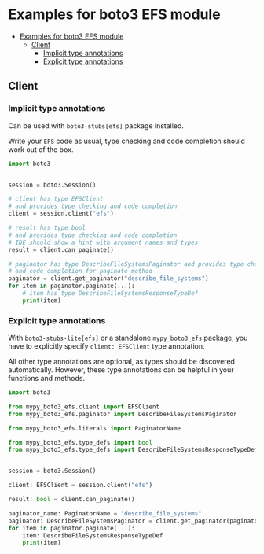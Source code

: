 <a id="examples-for-boto3-efs-module"></a>

# Examples for boto3 EFS module

- [Examples for boto3 EFS module](#examples-for-boto3-efs-module)
  - [Client](#client)
    - [Implicit type annotations](#implicit-type-annotations)
    - [Explicit type annotations](#explicit-type-annotations)

<a id="client"></a>

## Client

<a id="implicit-type-annotations"></a>

### Implicit type annotations

Can be used with `boto3-stubs[efs]` package installed.

Write your `EFS` code as usual, type checking and code completion should work
out of the box.

```python
import boto3


session = boto3.Session()

# client has type EFSClient
# and provides type checking and code completion
client = session.client("efs")

# result has type bool
# and provides type checking and code completion
# IDE should show a hint with argument names and types
result = client.can_paginate()

# paginator has type DescribeFileSystemsPaginator and provides type checking
# and code completion for paginate method
paginator = client.get_paginator("describe_file_systems")
for item in paginator.paginate(...):
    # item has type DescribeFileSystemsResponseTypeDef
    print(item)
```

<a id="explicit-type-annotations"></a>

### Explicit type annotations

With `boto3-stubs-lite[efs]` or a standalone `mypy_boto3_efs` package, you have
to explicitly specify `client: EFSClient` type annotation.

All other type annotations are optional, as types should be discovered
automatically. However, these type annotations can be helpful in your functions
and methods.

```python
import boto3

from mypy_boto3_efs.client import EFSClient
from mypy_boto3_efs.paginator import DescribeFileSystemsPaginator

from mypy_boto3_efs.literals import PaginatorName

from mypy_boto3_efs.type_defs import bool
from mypy_boto3_efs.type_defs import DescribeFileSystemsResponseTypeDef


session = boto3.Session()

client: EFSClient = session.client("efs")

result: bool = client.can_paginate()

paginator_name: PaginatorName = "describe_file_systems"
paginator: DescribeFileSystemsPaginator = client.get_paginator(paginator_name)
for item in paginator.paginate(...):
    item: DescribeFileSystemsResponseTypeDef
    print(item)
```
